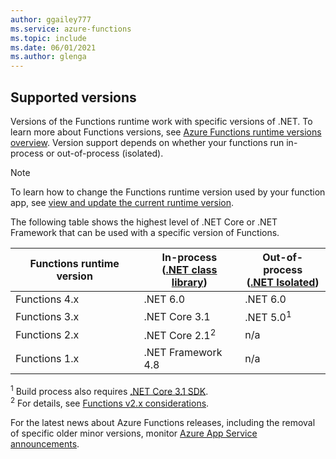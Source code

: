 ```yaml
---
author: ggailey777
ms.service: azure-functions
ms.topic: include
ms.date: 06/01/2021
ms.author: glenga
---
```


## Supported versions

Versions of the Functions runtime work with specific versions of .NET. To learn more about Functions versions, see [Azure Functions runtime versions overview](../articles/azure-functions/functions-versions.md). Version support depends on whether your functions run in-process or out-of-process (isolated). 

>[!NOTE]
>To learn how to change the Functions runtime version used by your function app, see [view and update the current runtime version](../articles/azure-functions/set-runtime-version.md#view-and-update-the-current-runtime-version).

The following table shows the highest level of .NET Core or .NET Framework that can be used with a specific version of Functions. 

| Functions runtime version | In-process<br/>([.NET class library](../articles/azure-functions/functions-dotnet-class-library.md)) | Out-of-process<br/>([.NET Isolated](../articles/azure-functions/dotnet-isolated-process-guide.md)) |
| ---- | ---- | --- |
| Functions 4.x | .NET 6.0 | .NET 6.0 |
| Functions 3.x | .NET Core 3.1 | .NET 5.0<sup>1</sup> |
| Functions 2.x | .NET Core 2.1<sup>2</sup> | n/a |
| Functions 1.x | .NET Framework 4.8 | n/a |


<sup>1</sup> Build process also requires [.NET Core 3.1 SDK](https://dotnet.microsoft.com/download).   
<sup>2</sup> For details, see [Functions v2.x considerations](../articles/azure-functions/functions-dotnet-class-library.md#functions-v2x-considerations).     

For the latest news about Azure Functions releases, including the removal of specific older minor versions, monitor [Azure App Service announcements](https://github.com/Azure/app-service-announcements/issues).
